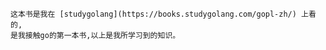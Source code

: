    这本书是我在 [studygolang](https://books.studygolang.com/gopl-zh/) 上看的,
    是我接触go的第一本书,以上是我所学习到的知识。





